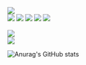 <img src="https://img.shields.io/badge/Python-3776AB?style=plastic&logo=Python&logoColor=white"> <br> <img src="https://img.shields.io/badge/JupyterNotebook-F37626?style=plastic&logo=Jupyter&logoColor=white"> <img src="https://img.shields.io/badge/Selenium-43B02A?style=plastic&logo=Selenium&logoColor=white"> <img src="https://img.shields.io/badge/pandas-150458?style=plastic&logo=pandas&logoColor=white"> <img src="https://img.shields.io/badge/TensroFlow-FF6F00?style=plastic&logo=TensorFlow&logoColor=white"> <img src="https://img.shields.io/badge/PyTorch-EE4C2C?style=plastic&logo=PyTorch&logoColor=white"> <br><br> <img src="https://img.shields.io/badge/R-276DC3?style=plastic&logo=R&logoColor=white"> <br> <img src="https://img.shields.io/badge/RStudio-75AADB?style=plastic&logo=RStudio&logoColor=white"> 

![Anurag's GitHub stats](https://github-readme-stats.vercel.app/api?username=Mongmwa&show_icons=true&theme=radical)
